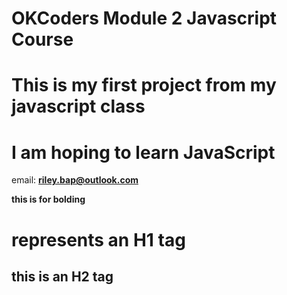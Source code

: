 # OKCoders Module 2 Javascript Course
# This is my first project from my javascript class
# I am hoping to learn JavaScript
email: **riley.bap@outlook.com**

**this is for bolding**
# represents an H1 tag
## this is an H2 tag